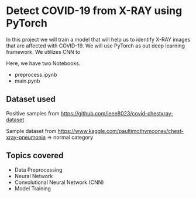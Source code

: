 # Detect COVID-19 from X-RAY using PyTorch

In this project we will train a model that will help us to identify X-RAY images that are affected with COVID-19. We will use PyTorch as out deep learning framework. We utilizes CNN to 


Here, we have two Notebooks.
- preprocess.ipynb
- main.pynb

## Dataset used

Positive samples from https://github.com/ieee8023/covid-chestxray-dataset

Sample dataset from https://www.kaggle.com/paultimothymooney/chest-xray-pneumonia => normal category


## Topics covered

- Data Preprocessing
- Neural Network
- Convolutional Neural Network (CNN)
- Model Training

